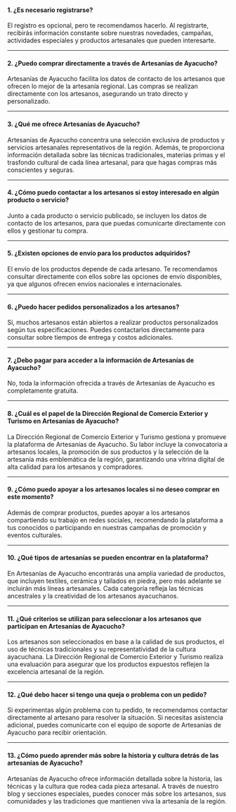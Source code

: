 #### 1. ¿Es necesario registrarse?
El registro es opcional, pero te recomendamos hacerlo. Al registrarte, recibirás información constante sobre nuestras novedades, campañas, actividades especiales y productos artesanales que pueden interesarte.

---

#### 2. ¿Puedo comprar directamente a través de Artesanías de Ayacucho?
Artesanías de Ayacucho facilita los datos de contacto de los artesanos que ofrecen lo mejor de la artesanía regional. Las compras se realizan directamente con los artesanos, asegurando un trato directo y personalizado.

---

#### 3. ¿Qué me ofrece Artesanías de Ayacucho?
Artesanías de Ayacucho concentra una selección exclusiva de productos y servicios artesanales representativos de la región. Además, te proporciona información detallada sobre las técnicas tradicionales, materias primas y el trasfondo cultural de cada línea artesanal, para que hagas compras más conscientes y seguras.

---

#### 4. ¿Cómo puedo contactar a los artesanos si estoy interesado en algún producto o servicio?
Junto a cada producto o servicio publicado, se incluyen los datos de contacto de los artesanos, para que puedas comunicarte directamente con ellos y gestionar tu compra.

---

#### 5. ¿Existen opciones de envío para los productos adquiridos?
El envío de los productos depende de cada artesano. Te recomendamos consultar directamente con ellos sobre las opciones de envío disponibles, ya que algunos ofrecen envíos nacionales e internacionales.

---

#### 6. ¿Puedo hacer pedidos personalizados a los artesanos?
Sí, muchos artesanos están abiertos a realizar productos personalizados según tus especificaciones. Puedes contactarlos directamente para consultar sobre tiempos de entrega y costos adicionales.

---

#### 7. ¿Debo pagar para acceder a la información de Artesanías de Ayacucho?
No, toda la información ofrecida a través de Artesanías de Ayacucho es completamente gratuita.

---

#### 8. ¿Cuál es el papel de la Dirección Regional de Comercio Exterior y Turismo en Artesanías de Ayacucho?
La Dirección Regional de Comercio Exterior y Turismo gestiona y promueve la plataforma de Artesanías de Ayacucho. Su labor incluye la convocatoria a artesanos locales, la promoción de sus productos y la selección de la artesanía más emblemática de la región, garantizando una vitrina digital de alta calidad para los artesanos y compradores.

---

#### 9. ¿Cómo puedo apoyar a los artesanos locales si no deseo comprar en este momento?
Además de comprar productos, puedes apoyar a los artesanos compartiendo su trabajo en redes sociales, recomendando la plataforma a tus conocidos o participando en nuestras campañas de promoción y eventos culturales.

---

#### 10. ¿Qué tipos de artesanías se pueden encontrar en la plataforma?
En Artesanías de Ayacucho encontrarás una amplia variedad de productos, que incluyen textiles, cerámica y tallados en piedra, pero más adelante se incluirán más líneas artesanales. Cada categoría refleja las técnicas ancestrales y la creatividad de los artesanos ayacuchanos.

---

#### 11. ¿Qué criterios se utilizan para seleccionar a los artesanos que participan en Artesanías de Ayacucho?
Los artesanos son seleccionados en base a la calidad de sus productos, el uso de técnicas tradicionales y su representatividad de la cultura ayacuchana. La Dirección Regional de Comercio Exterior y Turismo realiza una evaluación para asegurar que los productos expuestos reflejen la excelencia artesanal de la región.

---

#### 12. ¿Qué debo hacer si tengo una queja o problema con un pedido?
Si experimentas algún problema con tu pedido, te recomendamos contactar directamente al artesano para resolver la situación. Si necesitas asistencia adicional, puedes comunicarte con el equipo de soporte de Artesanías de Ayacucho para recibir orientación.

---
    
#### 13. ¿Cómo puedo aprender más sobre la historia y cultura detrás de las artesanías de Ayacucho?
Artesanías de Ayacucho ofrece información detallada sobre la historia, las técnicas y la cultura que rodea cada pieza artesanal. A través de nuestro blog y secciones especiales, puedes conocer más sobre los artesanos, sus comunidades y las tradiciones que mantienen viva la artesanía de la región.
